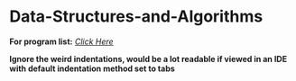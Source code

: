 # **Data-Structures-and-Algorithms**
**For program list:** [*Click Here*](Program%20List/List.txt)

**Ignore the weird indentations, would be a lot readable if viewed in an IDE with default indentation method set to tabs**